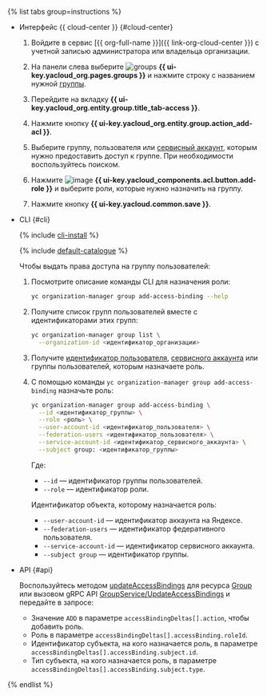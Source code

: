 {% list tabs group=instructions %}

- Интерфейс {{ cloud-center }} {#cloud-center}

  1. Войдите в сервис [{{ org-full-name }}]({{ link-org-cloud-center }}) с учетной записью администратора или владельца организации.

  1. На панели слева выберите ![groups](../../_assets/console-icons/persons.svg) **{{ ui-key.yacloud_org.pages.groups }}** и нажмите строку с названием нужной [группы](../../organization/concepts/groups.md).
  
  1. Перейдите на вкладку **{{ ui-key.yacloud_org.entity.group.title_tab-access }}**.

  1. Нажмите кнопку **{{ ui-key.yacloud_org.entity.group.action_add-acl }}**.
  
  1. Выберите группу, пользователя или [сервисный аккаунт](../../iam/concepts/users/service-accounts.md), которым нужно предоставить доступ к группе. При необходимости воспользуйтесь поиском.
  
  1. Нажмите ![image](../../_assets/console-icons/plus.svg) **{{ ui-key.yacloud_components.acl.button.add-role }}** и выберите роли, которые нужно назначить на группу.

  1. Нажмите кнопку **{{ ui-key.yacloud.common.save }}**.

- CLI {#cli}

    {% include [cli-install](../cli-install.md) %}

    {% include [default-catalogue](../default-catalogue.md) %}

    Чтобы выдать права доступа на группу пользователей:

    1. Посмотрите описание команды CLI для назначения роли:

        ```bash
        yc organization-manager group add-access-binding --help
        ```

    1. Получите список групп пользователей вместе с идентификаторами этих групп:

        ```bash
        yc organization-manager group list \
          --organization-id <идентификатор_организации>
        ```

    1. Получите [идентификатор пользователя](../../iam/operations/users/get.md), [сервисного аккаунта](../../iam/operations/sa/get-id.md) или группы пользователей, которым назначаете роль.
    1. С помощью команды `yc organization-manager group add-access-binding` назначьте роль:

        ```bash
        yc organization-manager group add-access-binding \
          --id <идентификатор_группы> \
          --role <роль> \
          --user-account-id <идентификатор_пользователя> \
          --federation-users <идентификатор_пользователя> \
          --service-account-id <идентификатор_сервисного_аккаунта> \
          --subject group: <идентификатор_группы>
        ```

        Где:

        * `--id` — идентификатор группы пользователей.
        * `--role` — идентификатор роли.

        Идентификатор объекта, которому назначается роль:

        * `--user-account-id` — идентификатор аккаунта на Яндексе.
        * `--federation-users` — идентификатор федеративного пользователя.
        * `--service-account-id` — идентификатор сервисного аккаунта.
        * `--subject group` — идентификатор группы.

- API {#api}

   Воспользуйтесь методом [updateAccessBindings](../../organization/api-ref/Group/updateAccessBindings.md) для ресурса [Group](../../organization/api-ref/Group/index.md) или вызовом gRPC API [GroupService/UpdateAccessBindings](../../organization/api-ref/grpc/group_service.md#UpdateAccessBindings) и передайте в запросе:

   * Значение `ADD` в параметре `accessBindingDeltas[].action`, чтобы добавить роль.
   * Роль в параметре `accessBindingDeltas[].accessBinding.roleId`.
   * Идентификатор субъекта, на кого назначается роль, в параметре `accessBindingDeltas[].accessBinding.subject.id`.
   * Тип субъекта, на кого назначается роль, в параметре `accessBindingDeltas[].accessBinding.subject.type`.

{% endlist %}
